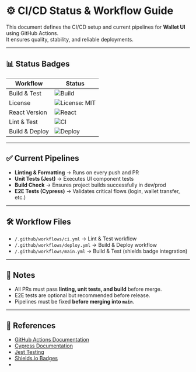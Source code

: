 # ⚙️ CI/CD Status & Workflow Guide

This document defines the CI/CD setup and current pipelines for **Wallet UI** using GitHub Actions.  
It ensures quality, stability, and reliable deployments.

---

## 📊 Status Badges

| Workflow          | Status                                                                 |
|-------------------|------------------------------------------------------------------------|
| Build & Test      | ![Build](https://img.shields.io/github/actions/workflow/status/Adnanmd76/wallet-ui/main.yml?branch=main) |
| License           | ![License: MIT](https://img.shields.io/badge/License-MIT-yellow.svg) |
| React Version     | ![React](https://img.shields.io/badge/React-18.2.0-61DAFB?logo=react) |
| Lint & Test       | ![CI](https://github.com/Adnanmd76/wallet-ui/actions/workflows/ci.yml/badge.svg) |
| Build & Deploy    | ![Deploy](https://github.com/Adnanmd76/wallet-ui/actions/workflows/deploy.yml/badge.svg) |

---

## ✅ Current Pipelines

- **Linting & Formatting** → Runs on every push and PR  
- **Unit Tests (Jest)** → Executes UI component tests  
- **Build Check** → Ensures project builds successfully in dev/prod  
- **E2E Tests (Cypress)** → Validates critical flows (login, wallet transfer, etc.)  

---

## 🛠 Workflow Files

- `/.github/workflows/ci.yml` → Lint & Test workflow  
- `/.github/workflows/deploy.yml` → Build & Deploy workflow  
- `/.github/workflows/main.yml` → Build & Test (shields badge integration)  

---

## 📝 Notes

- All PRs must pass **linting, unit tests, and build** before merge.  
- E2E tests are optional but recommended before release.  
- Pipelines must be fixed **before merging into `main`**.  

---

## 🔗 References

- [GitHub Actions Documentation](https://docs.github.com/en/actions)  
- [Cypress Documentation](https://www.cypress.io/)  
- [Jest Testing](https://jestjs.io/)  
- [Shields.io Badges](https://shields.io/)
- 
